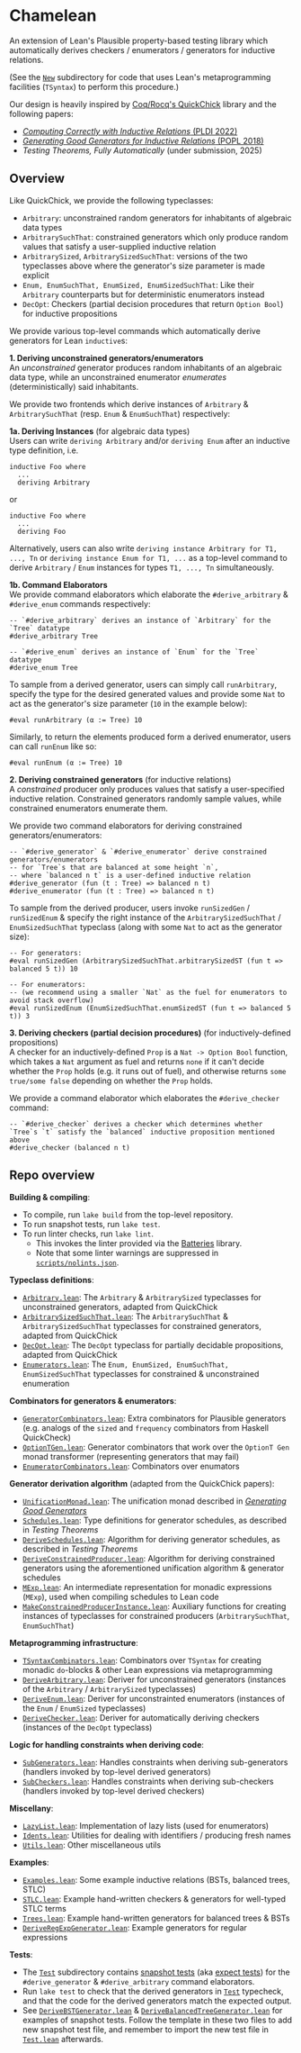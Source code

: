 # Chamelean 
An extension of Lean's Plausible property-based testing library which automatically derives
checkers / enumerators / generators for inductive relations.

(See the [`New`](./Plausible/New/) subdirectory for code that uses Lean's metaprogramming facilities (`TSyntax`) 
to perform this procedure.)

Our design is heavily inspired by [Coq/Rocq's QuickChick](https://github.com/QuickChick/QuickChick) library and the following papers:
- [*Computing Correctly with Inductive Relations* (PLDI 2022)](https://lemonidas.github.io/pdf/ComputingCorrectly.pdf)
- [*Generating Good Generators for Inductive Relations* (POPL 2018)](https://lemonidas.github.io/pdf/GeneratingGoodGenerators.pdf)
- *Testing Theorems, Fully Automatically* (under submission, 2025)

## Overview
Like QuickChick, we provide the following typeclasses:
- `Arbitrary`: unconstrained random generators for inhabitants of algebraic data types
- `ArbitrarySuchThat`: constrained generators which only produce random values that satisfy a user-supplied inductive relation
- `ArbitrarySized`, `ArbitrarySizedSuchThat`: versions of the two typeclasses above where the generator's size parameter is made explicit 
- `Enum, EnumSuchThat, EnumSized, EnumSizedSuchThat`: Like their `Arbitrary` counterparts but for deterministic enumerators instead
- `DecOpt`: Checkers (partial decision procedures that return `Option Bool`) for inductive propositions

We provide various top-level commands which automatically derive generators for Lean `inductive`s:

**1. Deriving unconstrained generators/enumerators**              
An *unconstrained* generator produces random inhabitants of an algebraic data type, while an unconstrained enumerator *enumerates* (deterministically) said inhabitants. 

We provide two frontends which derive instances of `Arbitrary` & `ArbitrarySuchThat` (resp. `Enum` & `EnumSuchThat`) respectively: 

**1a. Deriving Instances** (for algebraic data types)              
Users can write `deriving Arbitrary` and/or `deriving Enum` after an inductive type definition, i.e.
```lean 
inductive Foo where
  ...
  deriving Arbitrary
```
or 
```lean 
inductive Foo where 
  ...
  deriving Foo
```
Alternatively, users can also write `deriving instance Arbitrary for T1, ..., Tn` or `deriving instance Enum for T1, ...` as a top-level command to derive `Arbitrary` / `Enum` instances for types `T1, ..., Tn` simultaneously.

**1b. Command Elaborators**            
We provide command elaborators which elaborate the `#derive_arbitrary` & `#derive_enum` commands respectively: 

```lean
-- `#derive_arbitrary` derives an instance of `Arbitrary` for the `Tree` datatype
#derive_arbitrary Tree  

-- `#derive_enum` derives an instance of `Enum` for the `Tree` datatype
#derive_enum Tree
```

To sample from a derived generator, users can simply call `runArbitrary`, specify the type 
for the desired generated values and provide some `Nat` to act as the generator's size parameter (`10` in the example below):

```lean
#eval runArbitrary (α := Tree) 10
```

Similarly, to return the elements produced form a derived enumerator, users can call `runEnum` like so:
```lean
#eval runEnum (α := Tree) 10
```

**2. Deriving constrained generators** (for inductive relations)                
A *constrained* producer only produces values that satisfy a user-specified inductive relation. 
Constrained generators randomly sample values, while constrained enumerators enumerate them.

We provide two command elaborators for deriving constrained generators/enumerators:

```lean
-- `#derive_generator` & `#derive_enumerator` derive constrained generators/enumerators 
-- for `Tree`s that are balanced at some height `n`,
-- where `balanced n t` is a user-defined inductive relation
#derive_generator (fun (t : Tree) => balanced n t) 
#derive_enumerator (fun (t : Tree) => balanced n t)
```
To sample from the derived producer, users invoke `runSizedGen` / `runSizedEnum` & specify the right 
instance of the `ArbitrarySizedSuchThat` / `EnumSizedSuchThat` typeclass (along with some `Nat` to act as the generator size):

```lean
-- For generators:
#eval runSizedGen (ArbitrarySizedSuchThat.arbitrarySizedST (fun t => balanced 5 t)) 10

-- For enumerators:
-- (we recommend using a smaller `Nat` as the fuel for enumerators to avoid stack overflow)
#eval runSizedEnum (EnumSizedSuchThat.enumSizedST (fun t => balanced 5 t)) 3
```

**3. Deriving checkers (partial decision procedures)** (for inductively-defined propositions)                                 
A checker for an inductively-defined `Prop` is a `Nat -> Option Bool` function, which 
takes a `Nat` argument as fuel and returns `none` if it can't decide whether the `Prop` holds (e.g. it runs out of fuel),
and otherwise returns `some true/some false` depending on whether the `Prop` holds.

We provide a command elaborator which elaborates the `#derive_checker` command:

```lean
-- `#derive_checker` derives a checker which determines whether `Tree`s `t` satisfy the `balanced` inductive proposition mentioned above 
#derive_checker (balanced n t)
```

## Repo overview

**Building & compiling**:
- To compile, run `lake build` from the top-level repository.
- To run snapshot tests, run `lake test`.
- To run linter checks, run `lake lint`. 
  + This invokes the linter provided via the [Batteries](https://github.com/leanprover-community/batteries/tree/main) library.
  + Note that some linter warnings are suppressed in [`scripts/nolints.json`](./scripts/nolints.json).

**Typeclass definitions**:
- [`Arbitrary.lean`](./Plausible/New/Arbitrary.lean): The `Arbitrary` & `ArbitrarySized` typeclasses for unconstrained generators, adapted from QuickChick
- [`ArbitrarySizedSuchThat.lean`](./Plausible/New/ArbitrarySizedSuchThat.lean): The `ArbitrarySuchThat` & `ArbitrarySizedSuchThat` typeclasses for constrained generators, adapted from QuickChick
- [`DecOpt.lean`](./Plausible/New/DecOpt.lean): The `DecOpt` typeclass for partially decidable propositions, adapted from QuickChick
- [`Enumerators.lean`](./Plausible/New/Enumerators.lean): The `Enum, EnumSized, EnumSuchThat, EnumSizedSuchThat` typeclasses for constrained & unconstrained enumeration

**Combinators for generators & enumerators**:
- [`GeneratorCombinators.lean`](./Plausible/New/GeneratorCombinators.lean): Extra combinators for Plausible generators (e.g. analogs of the `sized` and `frequency` combinators from Haskell QuickCheck)
- [`OptionTGen.lean`](./Plausible/New/OptionTGen.lean): Generator combinators that work over the `OptionT Gen` monad transformer (representing generators that may fail)
- [`EnumeratorCombinators.lean`](./Plausible/New/EnumeratorCombinators.lean): Combinators over enumators 

**Generator derivation algorithm** (adapted from the QuickChick papers):
- [`UnificationMonad.lean`](./Plausible/New/UnificationMonad.lean): The unification monad described in [*Generating Good Generators*](https://lemonidas.github.io/pdf/GeneratingGoodGenerators.pdf)
- [`Schedules.lean`](./Plausible/New/Schedules.lean): Type definitions for generator schedules, as described in *Testing Theorems*
- [`DeriveSchedules.lean`](./Plausible/New/DeriveSchedules.lean): Algorithm for deriving generator schedules, as described in *Testing Theorems* 
- [`DeriveConstrainedProducer.lean`](./Plausible/New/DeriveConstrainedProducer.lean): Algorithm for deriving constrained generators using the aforementioned unification algorithm & generator schedules
- [`MExp.lean`](./Plausible/New/MExp.lean): An intermediate representation for monadic expressions (`MExp`), used when compiling schedules to Lean code
- [`MakeConstrainedProducerInstance.lean`](./Plausible/New/MakeConstrainedProducerInstance.lean): Auxiliary functions for creating instances of typeclasses for constrained producers (`ArbitrarySuchThat`, `EnumSuchThat`)

**Metaprogramming infrastructure**:
- [`TSyntaxCombinators.lean`](./Plausible/New/TSyntaxCombinators.lean): Combinators over `TSyntax` for creating monadic `do`-blocks & other Lean expressions via metaprogramming
- [`DeriveArbitrary.lean`](./Plausible/DeriveArbitrary.lean): Deriver for unconstrained generators (instances of the `Arbitrary` / `ArbitrarySized` typeclasses)
- [`DeriveEnum.lean`](./Plausible/New/DeriveEnum.lean): Deriver for unconstrainted enumerators 
(instances of the `Enum` / `EnumSized` typeclasses) 
- [`DeriveChecker.lean`](./Plausible/New/DeriveChecker.lean): Deriver for automatically deriving checkers (instances of the `DecOpt` typeclass)

**Logic for handling constraints when deriving code**:
- [`SubGenerators.lean`](./Plausible/New/SubGenerators.lean): Handles constraints when deriving sub-generators (handlers invoked by top-level derived generators)
- [`SubCheckers.lean`](./Plausible/New/SubCheckers.lean): Handles constraints when deriving sub-checkers (handlers invoked by top-level derived checkers)

**Miscellany**:
- [`LazyList.lean`](./Plausible/New/LazyList.lean): Implementation of lazy lists (used for enumerators)
- [`Idents.lean`](./Plausible/New/Idents.lean): Utilities for dealing with identifiers / producing fresh names 
- [`Utils.lean`](./Plausible/New/Utils.lean): Other miscellaneous utils

**Examples**:
- [`Examples.lean`](./Plausible/IR/Examples.lean): Some example inductive relations (BSTs, balanced trees, STLC)
- [`STLC.lean`](./Plausible/New/Examples/STLC.lean): Example hand-written checkers & generators for well-typed STLC terms
- [`Trees.lean`](./Plausible/New/Examples/Trees.lean): Example hand-written generators for balanced trees & BSTs
- [`DeriveRegExpGenerator.lean`](./Test/DeriveArbitrary/DeriveRegExpGenerator.lean): Example generators for regular expressions

**Tests**:      
- The [`Test`](./Test/) subdirectory contains [snapshot tests](https://www.cs.cornell.edu/~asampson/blog/turnt.html) (aka [expect tests](https://blog.janestreet.com/the-joy-of-expect-tests/)) for the `#derive_generator` & `#derive_arbitrary` command elaborators. 
- Run `lake test` to check that the derived generators in [`Test`](./Test/) typecheck, and that the code for the derived generators match the expected output.
- See [`DeriveBSTGenerator.lean`](./Test/DeriveArbitrarySuchThat/DeriveBSTGenerator.lean) & [`DeriveBalancedTreeGenerator.lean`](./Test/DeriveArbitrarySuchThat/DeriveBalancedTreeGenerator.lean) for examples of snapshot tests. Follow the template in these two files to add new snapshot test file, and remember to import the new test file in [`Test.lean`](./Test.lean) afterwards.
